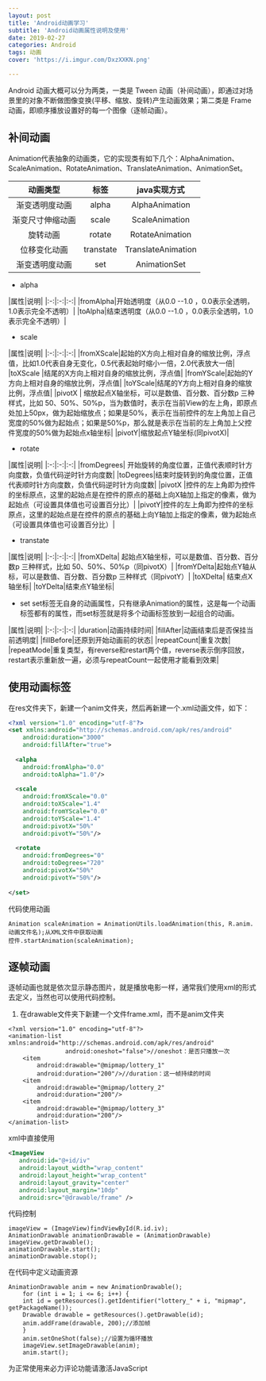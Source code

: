 ```yaml
---
layout: post
title: 'Android动画学习'
subtitle: 'Android动画属性说明及使用'
date: 2019-02-27
categories: Android
tags: 动画
cover: 'https://i.imgur.com/DxzXXKN.png'

---
```


Android 动画大概可以分为两类，一类是 Tween 动画（补间动画），即通过对场景里的对象不断做图像变换(平移、缩放、旋转)产生动画效果；第二类是 Frame 动画，即顺序播放设置好的每一个图像（逐帧动画）。

## 补间动画
Animation代表抽象的动画类，它的实现类有如下几个：AlphaAnimation、ScaleAnimation、RotateAnimation、TranslateAnimation、AnimationSet。


|动画类型|标签|java实现方式|
|:-:|:-:|:-:|
|渐变透明度动画|alpha|AlphaAnimation|
|渐变尺寸伸缩动画|scale|ScaleAnimation|
|旋转动画|rotate|RotateAnimation|
|位移变化动画|transtate|TranslateAnimation|
|渐变透明度动画|set|AnimationSet|

- alpha

|属性|说明|
|:-:|:-:|:-:|
|fromAlpha|开始透明度（从0.0 --1.0 ，0.0表示全透明，1.0表示完全不透明）|
|toAlpha|结束透明度（从0.0 --1.0 ，0.0表示全透明，1.0表示完全不透明）|

-  scale

|属性|说明|
|:-:|:-:|:-:|
|fromXScale|起始的X方向上相对自身的缩放比例，浮点值，比如1.0代表自身无变化，0.5代表起始时缩小一倍，2.0代表放大一倍|
|toXScale |结尾的X方向上相对自身的缩放比例，浮点值|
|fromYScale|起始的Y方向上相对自身的缩放比例，浮点值|
|toYScale|结尾的Y方向上相对自身的缩放比例，浮点值|
|pivotX | 缩放起点X轴坐标，可以是数值、百分数、百分数p 三种样式，比如 50、50%、50%p，当为数值时，表示在当前View的左上角，即原点处加上50px，做为起始缩放点；如果是50%，表示在当前控件的左上角加上自己宽度的50%做为起始点；如果是50%p，那么就是表示在当前的左上角加上父控件宽度的50%做为起始点x轴坐标|
|pivotY|缩放起点Y轴坐标(同pivotX)|

-  rotate

|属性|说明|
|:-:|:-:|:-:|
|fromDegrees| 开始旋转的角度位置，正值代表顺时针方向度数，负值代码逆时针方向度数|
|toDegrees|结束时旋转到的角度位置，正值代表顺时针方向度数，负值代码逆时针方向度数|
|pivotX |控件的左上角即为控件的坐标原点，这里的起始点是在控件的原点的基础上向X轴加上指定的像素，做为起始点（可设置具体值也可设置百分比）|
|pivotY|控件的左上角即为控件的坐标原点，这里的起始点是在控件的原点的基础上向Y轴加上指定的像素，做为起始点（可设置具体值也可设置百分比）|


-  transtate

|属性|说明|
|:-:|:-:|:-:|
|fromXDelta| 起始点X轴坐标，可以是数值、百分数、百分数p 三种样式，比如 50、50%、50%p（同pivotX）|
|fromYDelta|起始点Y轴从标，可以是数值、百分数、百分数p 三种样式（同pivotY）|
|toXDelta| 结束点X轴坐标|
|toYDelta|结束点Y轴坐标|

- set
set标签无自身的动画属性，只有继承Animation的属性，这是每一个动画标签都有的属性，而set标签就是将多个动画标签放到一起组合的动画。

|属性|说明|
|:-:|:-:|:-:|
|duration|动画持续时间|
|fillAfter|动画结束后是否保挂当前透明度|
|fillBefore|还原到开始动画前的状态|
|repeatCount|重复次数|
|repeatMode|重复类型，有reverse和restart两个值，reverse表示倒序回放，restart表示重新放一遍，必须与repeatCount一起使用才能看到效果|


## 使用动画标签

在res文件夹下，新建一个anim文件夹，然后再新建一个.xml动画文件，如下：
```xml
<?xml version="1.0" encoding="utf-8"?>  
<set xmlns:android="http://schemas.android.com/apk/res/android"  
    android:duration="3000"  
    android:fillAfter="true">  
      
  <alpha   
    android:fromAlpha="0.0"  
    android:toAlpha="1.0"/>  
    
  <scale  
    android:fromXScale="0.0"  
    android:toXScale="1.4"  
    android:fromYScale="0.0"  
    android:toYScale="1.4"  
    android:pivotX="50%"  
    android:pivotY="50%"/>  
    
  <rotate  
    android:fromDegrees="0"  
    android:toDegrees="720"  
    android:pivotX="50%"  
    android:pivotY="50%"/>  
         
</set>
```

代码使用动画
```android
Animation scaleAnimation = AnimationUtils.loadAnimation(this, R.anim.动画文件名);从XML文件中获取动画
控件.startAnimation(scaleAnimation); 
```


## 逐帧动画
逐帧动画也就是依次显示静态图片，就是播放电影一样，通常我们使用xml的形式去定义，当然也可以使用代码控制。


1. 在drawable文件夹下新建一个文件frame.xml，而不是anim文件夹
```android
<?xml version="1.0" encoding="utf-8"?>
<animation-list xmlns:android="http://schemas.android.com/apk/res/android"
                android:oneshot="false">//oneshot：是否只播放一次
    <item
        android:drawable="@mipmap/lottery_1"
        android:duration="200"/>//duration：这一帧持续的时间
    <item
        android:drawable="@mipmap/lottery_2"
        android:duration="200"/>
    <item
        android:drawable="@mipmap/lottery_3"
        android:duration="200"/>
</animation-list>
```
xml中直接使用

```xml
<ImageView
   android:id="@+id/iv"
   android:layout_width="wrap_content"
   android:layout_height="wrap_content"
   android:layout_gravity="center"
   android:layout_margin="10dp"
   android:src="@drawable/frame" />
```

代码控制

```android
imageView = (ImageView)findViewById(R.id.iv);
AnimationDrawable animationDrawable = (AnimationDrawable) imageView.getDrawable();
animationDrawable.start();
animationDrawable.stop();
```

在代码中定义动画资源

```android
AnimationDrawable anim = new AnimationDrawable();
    for (int i = 1; i <= 6; i++) {
    int id = getResources().getIdentifier("lottery_" + i, "mipmap", getPackageName());
    Drawable drawable = getResources().getDrawable(id);
    anim.addFrame(drawable, 200);//添加帧
    }
    anim.setOneShot(false);//设置为循环播放
    imageView.setImageDrawable(anim);
    anim.start();
```

<!-- 来必力City版安装代码 -->
<div id="lv-container" data-id="city" data-uid="MTAyMC8zMjU2Ny85MTI4">
<script type="text/javascript">
   (function(d, s) {
   var j, e = d.getElementsByTagName(s)[0];

   if (typeof LivereTower === 'function') { return; }

   j = d.createElement(s);
   j.src = 'https://cdn-city.livere.com/js/embed.dist.js';
   j.async = true;

   e.parentNode.insertBefore(j, e);
   })(document, 'script');
</script>
<noscript> 为正常使用来必力评论功能请激活JavaScript</noscript>
</div>


<!-- City版安装代码已完成 -->